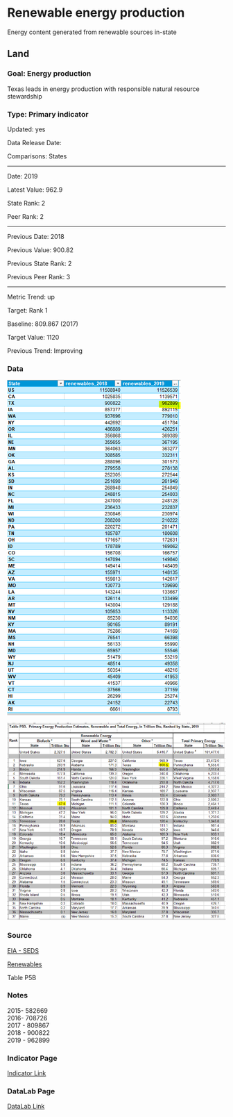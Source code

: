 # Renewable energy production

Energy content generated from renewable sources in-state

## Land

### Goal: Energy production

Texas leads in energy production with responsible natural resource stewardship

### Type: Primary indicator

Updated: yes

Data Release Date: 

Comparisons: States

----

Date: 2019

Latest Value: 962.9

State Rank: 2

Peer Rank: 2


----

Previous Date:  2018

Previous Value: 900.82

Previous State Rank:   2

Previous Peer Rank: 3


----
Metric Trend: up

Target: Rank 1

Baseline: 809.867 (2017)

Target Value: 1120

Previous Trend: Improving



<!--### Value

| Year      |  Value      | Rank        | Previous Year | Previous Value | Previous Rank | Trend | 
| ----------- | ----------- | ----------- | ----------- | ----------- | ----------- | -----------|
|   2019       | 962899     |  2         |      2018   |   900822   |      3    |    up       | 

\* Billion BTU

-->
### Data

![renewables](./images/2019_renewables.PNG)

![ren](./images/renewables.PNG)


### Source  

[EIA - SEDS](https://www.eia.gov/state/seds/seds-data-complete.php?sid=US#StatisticsIndicators)

[Renewables ](https://www.eia.gov/electricity/data/browser/#/topic/0?agg=2,0,1&fuel=06&geo=g0fvvvvvvvvvo&sec=g&linechart=ELEC.GEN.HYC-US-99.A&columnchart=ELEC.GEN.HYC-US-99.A&map=ELEC.GEN.HYC-US-99.A&freq=A&ctype=linechart&ltype=pin&rtype=s&maptype=0&rse=0&pin=)

Table P5B

### Notes

2015- 582669	
2016- 708726	
2017 - 809867	
2018 - 900822	
2019 - 962899


### Indicator Page

[Indicator Link](https://indicators.texas2036.org/indicator/82)

### DataLab Page

[DataLab Link](https://datalab.texas2036.org/zsqgffc/us-regional-energy-data-energy-consumption-prices-expenditures-and-production-estimates?accesskey=bhihpdf)


